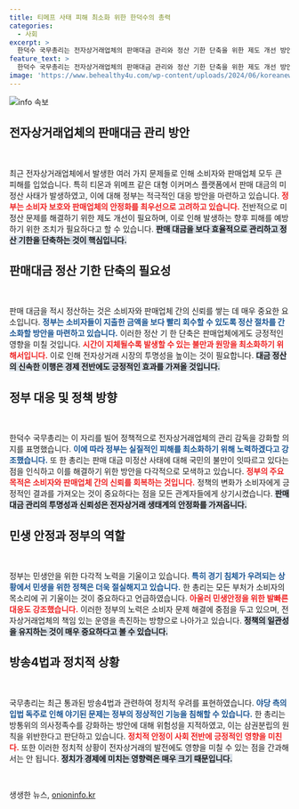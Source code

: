 ```yaml
---
title: 티메프 사태 피해 최소화 위한 한덕수의 총력
categories:
  - 사회
excerpt: >
  한덕수 국무총리는 전자상거래업체의 판매대금 관리와 정산 기한 단축을 위한 제도 개선 방안을 발표하며 소비자와 판매업체의 피해 최소화를 강조했습니다. 이번 주 안에 피해 환불 절차가 완료될 예정입니다.
feature_text: >
  한덕수 국무총리는 전자상거래업체의 판매대금 관리와 정산 기한 단축을 위한 제도 개선 방안을 발표하며 소비자와 판매업체의 피해 최소화를 강조했습니다. 이번 주 안에 피해 환불 절차가 완료될 예정입니다.
image: 'https://www.behealthy4u.com/wp-content/uploads/2024/06/koreanews.jpg'
---
```


<p><img src="https://www.behealthy4u.com/wp-content/uploads/2024/06/koreanews.jpg" alt="info 속보" /></p>

<h2 data-ke-size="size26">전자상거래업체의 판매대금 관리 방안</h2>

<p data-ke-size="size16">&nbsp;</p>

<p>최근 전자상거래업체에서 발생한 여러 가지 문제들로 인해 소비자와 판매업체 모두 큰 피해를 입었습니다. 특히 티몬과 위메프 같은 대형 이커머스 플랫폼에서 판매 대금의 미정산 사태가 발생하였고, 이에 대해 정부는 적극적인 대응 방안을 마련하고 있습니다. <b><span style="color: #ee2323;">정부는 소비자 보호와 판매업체의 안정화를 최우선으로 고려하고 있습니다.</span></b> 전반적으로 미정산 문제를 해결하기 위한 제도 개선이 필요하며, 이로 인해 발생하는 향후 피해를 예방하기 위한 조치가 필요하다고 할 수 있습니다. <b><span style="background-color: #21538527;">판매 대금을 보다 효율적으로 관리하고 정산 기한을 단축하는 것이 핵심입니다.</span></b></p>

<h2 data-ke-size="size26">판매대금 정산 기한 단축의 필요성</h2>

<p data-ke-size="size16">&nbsp;</p>

<p>판매 대금을 적시 정산하는 것은 소비자와 판매업체 간의 신뢰를 쌓는 데 매우 중요한 요소입니다. <b><span style="color: #1a5490;">정부는 소비자들이 지출한 금액을 보다 빨리 회수할 수 있도록 정산 절차를 간소화할 방안을 마련하고 있습니다.</span></b> 이러한 정산 기 한 단축은 판매업체에게도 긍정적인 영향을 미칠 것입니다. <b><span style="color: #ee2323;">시간이 지체될수록 발생할 수 있는 불만과 원망을 최소화하기 위해서입니다.</span></b> 이로 인해 전자상거래 시장의 투명성을 높이는 것이 필요합니다. <b><span style="background-color: #21538527;">대금 정산의 신속한 이행은 경제 전반에도 긍정적인 효과를 가져올 것입니다.</span></b></p>

<h2 data-ke-size="size26">정부 대응 및 정책 방향</h2>

<p data-ke-size="size16">&nbsp;</p>

<p>한덕수 국무총리는 이 자리를 빌어 정책적으로 전자상거래업체의 관리 감독을 강화할 의지를 표명했습니다. <b><span style="color: #1a5490;">이에 따라 정부는 실질적인 피해를 최소화하기 위해 노력하겠다고 강조했습니다.</span></b> 또 한 총리는 판매 대금 미정산 사태에 대해 국민의 불만이 잇따르고 있다는 점을 인식하고 이를 해결하기 위한 방안을 다각적으로 모색하고 있습니다. <b><span style="color: #ee2323;">정부의 주요 목적은 소비자와 판매업체 간의 신뢰를 회복하는 것입니다.</span></b> 정책의 변화가 소비자에게 긍정적인 결과를 가져오는 것이 중요하다는 점을 모든 관계자들에게 상기시켰습니다. <b><span style="background-color: #21538527;">판매대금 관리의 투명성과 신뢰성은 전자상거래 생태계의 안정화를 가져옵니다.</span></b></p>

<h2 data-ke-size="size26">민생 안정과 정부의 역할</h2>

<p data-ke-size="size16">&nbsp;</p>

<p>정부는 민생안을 위한 다각적 노력을 기울이고 있습니다. <b><span style="color: #1a5490;">특히 경기 침체가 우려되는 상황에서 민생을 위한 정책은 더욱 절실해지고 있습니다.</span></b> 한 총리는 모든 부처가 소비자의 목소리에 귀 기울이는 것이 중요하다고 언급하였습니다. <b><span style="color: #ee2323;">아울러 민생안정을 위한 발빠른 대응도 강조했습니다.</span></b> 이러한 정부의 노력은 소비자 문제 해결에 중점을 두고 있으며, 전자상거래업체의 책임 있는 운영을 촉진하는 방향으로 나아가고 있습니다. <b><span style="background-color: #21538527;">정책의 일관성을 유지하는 것이 매우 중요하다고 볼 수 있습니다.</span></b></p>

<h2 data-ke-size="size26">방송4법과 정치적 상황</h2>

<p data-ke-size="size16">&nbsp;</p>

<p>국무총리는 최근 통과된 방송4법과 관련하여 정치적 우려를 표현하였습니다. <b><span style="color: #1a5490;">야당 측의 입법 독주로 인해 야기된 문제는 정부의 정상적인 기능을 침해할 수 있습니다.</span></b> 한 총리는 방통위의 의사정족수를 강화하는 방안에 대해 위험성을 지적하였고, 이는 삼권분립의 원칙을 위반한다고 판단하고 있습니다. <b><span style="color: #ee2323;">정치적 안정이 사회 전반에 긍정적인 영향을 미친다.</span></b> 또한 이러한 정치적 상황이 전자상거래의 발전에도 영향을 미칠 수 있는 점을 간과해서는 안 됩니다. <b><span style="background-color: #21538527;">정치가 경제에 미치는 영향력은 매우 크기 때문입니다.</span></b></p>

<p data-ke-size="size16">&nbsp;</p>
생생한 뉴스, <a href="https://onioninfo.kr" rel="dofollow">onioninfo.kr</a>


